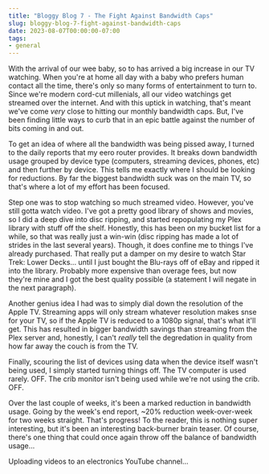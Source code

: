 ```yaml
---
title: "Bloggy Blog 7 - The Fight Against Bandwidth Caps"
slug: bloggy-blog-7-fight-against-bandwidth-caps
date: 2023-08-07T00:00:00-07:00
tags:
- general
---
```

With the arrival of our wee baby, so to has arrived a big increase in our TV watching. When you're at home all day with a baby who prefers human contact all the time, there's only so many forms of entertainment to turn to. Since we're modern cord-cut millenials, all our video watchings get streamed over the internet. And with this uptick in watching, that's meant we've come _very_ close to hitting our monthly bandwidth caps. But, I've been finding little ways to curb that in an epic battle against the number of bits coming in and out.

To get an idea of where all the bandwidth was being pissed away, I turned to the daily reports that my eero router provides. It breaks down bandwidth usage grouped by device type (computers, streaming devices, phones, etc) and then further by device. This tells me exactly where I should be looking for reductions. By far the biggest bandwidth suck was on the main TV, so that's where a lot of my effort has been focused.

Step one was to stop watching so much streamed video. However, you've still gotta watch video. I've got a pretty good library of shows and movies, so I did a deep dive into disc ripping, and started repopulating my Plex library with stuff off the shelf. Honestly, this has been on my bucket list for a while, so that was really just a win-win (disc ripping has made a lot of strides in the last several years). Though, it does confine me to things I've already purchased. That really put a damper on my desire to watch Star Trek: Lower Decks... until I just bought the Blu-rays off of eBay and ripped it into the library. Probably more expensive than overage fees, but now they're mine and I got the best quality possible (a statement I will negate in the next paragraph).

Another genius idea I had was to simply dial down the resolution of the Apple TV. Streaming apps will only stream whatever resolution makes snse for your TV, so if the Apple TV is reduced to a 1080p signal, that's what it'll get. This has resulted in bigger bandwidth savings than streaming from the Plex server and, honestly, I can't _really_ tell the degredation in quality from how far away the couch is from the TV.

Finally, scouring the list of devices using data when the device itself wasn't being used, I simply started turning things off. The TV computer is used rarely. OFF. The crib monitor isn't being used while we're not using the crib. OFF.

Over the last couple of weeks, it's been a marked reduction in bandwidth usage. Going by the week's end report, ~20% reduction week-over-week for two weeks straight. That's progress! To the reader, this is nothing super interesting, but it's been an interesting back-burner brain teaser. Of course, there's one thing that could once again throw off the balance of bandwidth usage...

Uploading videos to an electronics YouTube channel...

